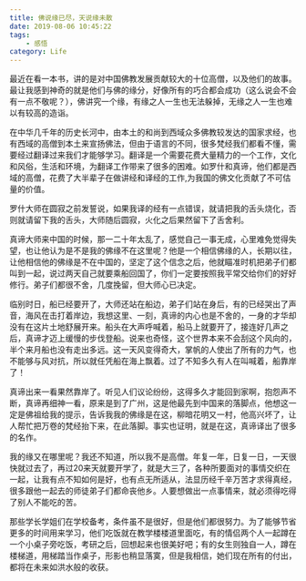 ```yaml
---
title: 佛说缘已尽，天说缘未散
date: 2019-08-06 10:45:22
tags: 
    - 感悟
category: Life
---
```

最近在看一本书，讲的是对中国佛教发展贡献较大的十位高僧，以及他们的故事。最让我感到神奇的就是他们与佛的缘分，好像所有的巧合都会成功（这么说会不会有一点不敬呢？），佛讲究一个缘，有缘之人一生也无法躲掉，无缘之人一生也难以有较高的造诣。

在中华几千年的历史长河中，由本土的和尚到西域众多佛教较发达的国家求经，也有西域的高僧到本土来宣扬佛法，但由于语言的不同，很多梵经我们都看不懂，需要经过翻译过来我们才能够学习。翻译是一个需要花费大量精力的一个工作，文化和风俗，生活和环境，为翻译工作带来了很多的困难。如罗什和真谛，他们都是西域的高僧，花费了大半辈子在做讲经和译经的工作,为我国的佛文化贡献了不可估量的价值。

罗什大师在圆寂之前发誓说，如果我译的经有一点错误，就请把我的舌头烧化，否则就请留下我的舌头，大师随后圆寂，火化之后果然留下了舌舍利。

真谛大师来中国的时候，那一二十年太乱了，感觉自己一事无成，心里难免觉得失望，也让他认为是不是我的佛缘不在这里呢？他是一个相信佛缘的人，长期以往，让他相信他的佛缘是不在中国的，坚定了这个信念之后，他就瞄准时机把弟子们都叫到一起，说过两天自己就要乘船回国了，你们一定要按照我平常交给你们的好好修行。弟子们都很不舍，几度挽留，但大师心已决定。

临别时日，船已经要开了，大师还站在船边，弟子们站在身后，有的已经哭出了声音，海风在击打着岸边，我想这里、一刻，真谛的内心也是不舍的，一身的才华却没有在这片土地舒展开来。船头在大声呼喊着，船马上就要开了，接连好几声之后，真谛才迈上缓慢的步伐登船。说来也奇怪，这个世界本来不会刮这个风向的，半个来月船也没有走出多远。这一天风变得奇大，掌帆的人使出了所有的力气，也不能够与风对抗，所以就任凭船在海上飘着。过了不知多久有人在叫喊着，船靠岸了！

真谛出来一看果然靠岸了。听见人们议论纷纷，这得多久才能回到家啊，抱怨声不断，真谛再细神一看，原来是到了广州，这是他最先到中国来的落脚点，他想这一定是佛祖给我的提示，告诉我我的佛缘是在这，柳暗花明又一村，他高兴坏了，让人帮忙把万卷的梵经抬下来，在此落脚。事实也证明，就是在这，真谛译出了很多的名作。

我的缘又在哪里呢？我还不知道，所以我不是高僧。年复一年，日复一日，一天很快就过去了，再过20来天就要开学了，就是大三了，各种所要面对的事情交织在一起，让我有点不知如何是好，也有点无所适从，法显历经千辛万苦才求得真经，很多跟他一起去的师徒弟子们都命丧他乡。人要想做出一点事情来，就必须得吃得了别人不能吃的苦。

那些学长学姐们在学校备考，条件虽不是很好，但是他们都很努力。为了能够节省更多的时间用来学习，他们吃饭就在教学楼楼道里面吃，有的情侣两个人一起蹲在一个小桌子旁吃饭，考研之后，回想起来也很美好吧；有的女生则独自一人，蹲在楼梯道，用梯踏当作桌子，形影也稍显落寞，但是我相信，她们现在所有的付出，都将在未来如洪水般的收获。

